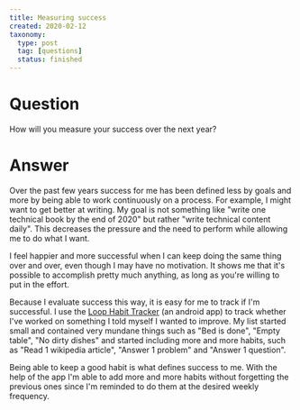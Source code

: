 ```yaml
---
title: Measuring success
created: 2020-02-12
taxonomy:
  type: post
  tag: [questions]
  status: finished
---
```


# Question
How will you measure your success over the next year?

# Answer
Over the past few years success for me has been defined less by goals and more by being able to work continuously on a process. For example, I might want to get better at writing. My goal is not something like "write one technical book by the end of 2020" but rather "write technical content daily". This decreases the pressure and the need to perform while allowing me to do what I want.

I feel happier and more successful when I can keep doing the same thing over and over, even though I may have no motivation. It shows me that it's possible to accomplish pretty much anything, as long as you're willing to put in the effort.

Because I evaluate success this way, it is easy for me to track if I'm successful. I use the [Loop Habit Tracker](https://play.google.com/store/apps/details?id=org.isoron.uhabits) (an android app) to track whether I've worked on something I told myself I wanted to improve. My list started small and contained very mundane things such as "Bed is done", "Empty table", "No dirty dishes" and started including more and more habits, such as "Read 1 wikipedia article", "Answer 1 problem" and "Answer 1 question".

Being able to keep a good habit is what defines success to me. With the help of the app I'm able to add more and more habits without forgetting the previous ones since I'm reminded to do them at the desired weekly frequency.
